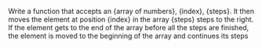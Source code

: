 Write a function that accepts an {array of numbers}, {index}, {steps}. It then moves the element at position {index} in the array {steps} steps to the right. If the element gets to the end of the array before all the steps are finished, the element is moved to the beginning of the array and continues its steps